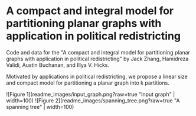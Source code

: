 # A compact and integral model for partitioning planar graphs with application in political redistricting

Code and data for the "A compact and integral model for partitioning planar graphs with application in political redistricting" by Jack Zhang, Hamidreza Validi, Austin Buchanan, and Illya V. Hicks.

Motivated by applications in political redistricting, we propose a linear size and compact model for partitioning a planar graph into k partitions. 

![Figure 1](readme_images/input_graph.png?raw=true "Input graph" | width=100)
![Figure 2](readme_images/spanning_tree.png?raw=true "A spanning tree" | width=100)

